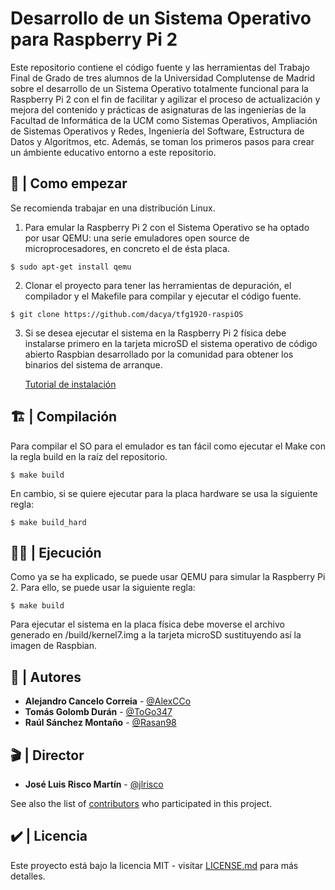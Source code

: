 # Desarrollo de un Sistema Operativo para Raspberry Pi 2

Este repositorio contiene el código fuente y las herramientas del Trabajo Final de Grado de tres alumnos de la Universidad Complutense de Madrid sobre el desarrollo de un Sistema Operativo totalmente funcional para la Raspberry Pi 2 con el fin de facilitar y agilizar el proceso de actualización y mejora del contenido y prácticas de asignaturas de las ingenierías de la Facultad de Informática de la UCM como Sistemas Operativos, Ampliación de Sistemas Operativos y Redes, Ingeniería del Software, Estructura de Datos y Algoritmos, etc. Además, se toman los primeros pasos para crear un ámbiente educativo entorno a este repositorio.

## 🏁 | Como empezar

Se recomienda trabajar en una distribución Linux.

1) Para emular la Raspberry Pi 2 con el Sistema Operativo se ha optado por usar QEMU: una serie emuladores open source de microprocesadores, en concreto el de ésta placa. 

```
$ sudo apt-get install qemu
```

2) Clonar el proyecto para tener las herramientas de depuración, el compilador y el Makefile para compilar y ejecutar el código fuente.

```
$ git clone https://github.com/dacya/tfg1920-raspiOS
```

3) Si se desea ejecutar el sistema en la Raspberry Pi 2 física debe instalarse primero en la tarjeta microSD el sistema operativo de código abierto Raspbian desarrollado por la comunidad para obtener los binarios del sistema de arranque.

    [Tutorial de instalación](https://www.raspberrypi.org/downloads/)

## 🏗️ | Compilación

Para compilar el SO para el emulador es tan fácil como ejecutar el Make con la regla build en la raíz del repositorio.

```
$ make build
```

En cambio, si se quiere ejecutar para la placa hardware se usa la siguiente regla:

```
$ make build_hard
```

## 🏃‍♀️ | Ejecución

Como ya se ha explicado, se puede usar QEMU para simular la Raspberry Pi 2. Para ello, se puede usar la siguiente regla:

```
$ make build
```

Para ejecutar el sistema en la placa física debe moverse el archivo generado en /build/kernel7.img a la tarjeta microSD sustituyendo así la imagen de Raspbian.

## 👷 | Autores

* **Alejandro Cancelo Correia** - [@AlexCCo](https://github.com/AlexCCo)
* **Tomás Golomb Durán** - [@ToGo347](https://github.com/ToGo347)
* **Raúl Sánchez Montaño** - [@Rasan98](https://github.com/Rasan98)

## 🎬 | Director

* **José Luis Risco Martín** - [@jlrisco](https://github.com/jlrisco)

See also the list of [contributors](https://github.com/your/project/contributors) who participated in this project.

## ✔️ | Licencia

Este proyecto está bajo la licencia MIT - visitar [LICENSE.md](LICENSE.md) para más detalles.
